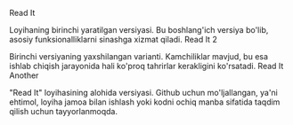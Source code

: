Read It

Loyihaning birinchi yaratilgan versiyasi.
Bu boshlang'ich versiya bo'lib, asosiy funksionalliklarni sinashga xizmat qiladi.
Read It 2

Birinchi versiyaning yaxshilangan varianti.
Kamchiliklar mavjud, bu esa ishlab chiqish jarayonida hali ko'proq tahrirlar kerakligini ko'rsatadi.
Read It Another

"Read It" loyihasining alohida versiyasi.
Github uchun mo'ljallangan, ya'ni ehtimol, loyiha jamoa bilan ishlash yoki kodni ochiq manba sifatida taqdim qilish uchun tayyorlanmoqda.
